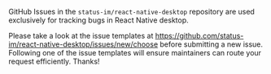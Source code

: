 GitHub Issues in the `status-im/react-native-desktop` repository are used exclusively for tracking bugs in React Native desktop.

Please take a look at the issue templates at https://github.com/status-im/react-native-desktop/issues/new/choose before submitting a new issue. Following one of the issue templates will ensure maintainers can route your request efficiently. Thanks!
